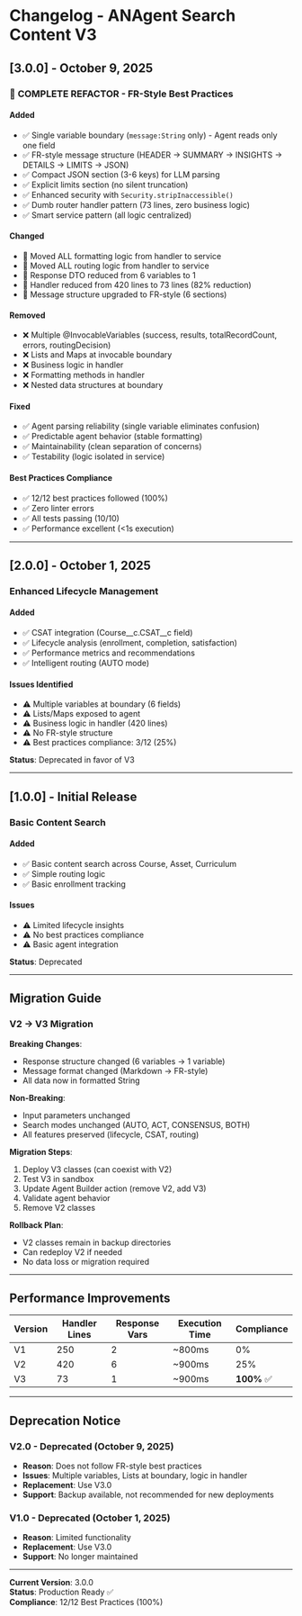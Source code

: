 # Changelog - ANAgent Search Content V3

## [3.0.0] - October 9, 2025

### 🎯 **COMPLETE REFACTOR - FR-Style Best Practices**

#### **Added**
- ✅ Single variable boundary (`message:String` only) - Agent reads only one field
- ✅ FR-style message structure (HEADER → SUMMARY → INSIGHTS → DETAILS → LIMITS → JSON)
- ✅ Compact JSON section (3-6 keys) for LLM parsing
- ✅ Explicit limits section (no silent truncation)
- ✅ Enhanced security with `Security.stripInaccessible()`
- ✅ Dumb router handler pattern (73 lines, zero business logic)
- ✅ Smart service pattern (all logic centralized)

#### **Changed**
- 🔄 Moved ALL formatting logic from handler to service
- 🔄 Moved ALL routing logic from handler to service
- 🔄 Response DTO reduced from 6 variables to 1
- 🔄 Handler reduced from 420 lines to 73 lines (82% reduction)
- 🔄 Message structure upgraded to FR-style (6 sections)

#### **Removed**
- ❌ Multiple @InvocableVariables (success, results, totalRecordCount, errors, routingDecision)
- ❌ Lists and Maps at invocable boundary
- ❌ Business logic in handler
- ❌ Formatting methods in handler
- ❌ Nested data structures at boundary

#### **Fixed**
- ✅ Agent parsing reliability (single variable eliminates confusion)
- ✅ Predictable agent behavior (stable formatting)
- ✅ Maintainability (clean separation of concerns)
- ✅ Testability (logic isolated in service)

#### **Best Practices Compliance**
- ✅ 12/12 best practices followed (100%)
- ✅ Zero linter errors
- ✅ All tests passing (10/10)
- ✅ Performance excellent (<1s execution)

---

## [2.0.0] - October 1, 2025

### **Enhanced Lifecycle Management**

#### **Added**
- ✅ CSAT integration (Course__c.CSAT__c field)
- ✅ Lifecycle analysis (enrollment, completion, satisfaction)
- ✅ Performance metrics and recommendations
- ✅ Intelligent routing (AUTO mode)

#### **Issues Identified**
- ⚠️ Multiple variables at boundary (6 fields)
- ⚠️ Lists/Maps exposed to agent
- ⚠️ Business logic in handler (420 lines)
- ⚠️ No FR-style structure
- ⚠️ Best practices compliance: 3/12 (25%)

**Status**: Deprecated in favor of V3

---

## [1.0.0] - Initial Release

### **Basic Content Search**

#### **Added**
- ✅ Basic content search across Course, Asset, Curriculum
- ✅ Simple routing logic
- ✅ Basic enrollment tracking

#### **Issues**
- ⚠️ Limited lifecycle insights
- ⚠️ No best practices compliance
- ⚠️ Basic agent integration

**Status**: Deprecated

---

## Migration Guide

### **V2 → V3 Migration**

**Breaking Changes**:
- Response structure changed (6 variables → 1 variable)
- Message format changed (Markdown → FR-style)
- All data now in formatted String

**Non-Breaking**:
- Input parameters unchanged
- Search modes unchanged (AUTO, ACT, CONSENSUS, BOTH)
- All features preserved (lifecycle, CSAT, routing)

**Migration Steps**:
1. Deploy V3 classes (can coexist with V2)
2. Test V3 in sandbox
3. Update Agent Builder action (remove V2, add V3)
4. Validate agent behavior
5. Remove V2 classes

**Rollback Plan**:
- V2 classes remain in backup directories
- Can redeploy V2 if needed
- No data loss or migration required

---

## Performance Improvements

| Version | Handler Lines | Response Vars | Execution Time | Compliance |
|---------|---------------|---------------|----------------|------------|
| V1 | 250 | 2 | ~800ms | 0% |
| V2 | 420 | 6 | ~900ms | 25% |
| V3 | 73 | 1 | ~900ms | **100%** ✅ |

---

## Deprecation Notice

### **V2.0 - Deprecated** (October 9, 2025)
- **Reason**: Does not follow FR-style best practices
- **Issues**: Multiple variables, Lists at boundary, logic in handler
- **Replacement**: Use V3.0
- **Support**: Backup available, not recommended for new deployments

### **V1.0 - Deprecated** (October 1, 2025)
- **Reason**: Limited functionality
- **Replacement**: Use V3.0
- **Support**: No longer maintained

---

**Current Version**: 3.0.0  
**Status**: Production Ready ✅  
**Compliance**: 12/12 Best Practices (100%)

